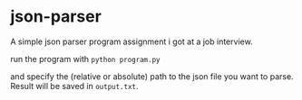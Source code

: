 # json-parser
A simple json parser program assignment i got at a job interview.

run the program with
``python program.py``

and specify the (relative or absolute) path to the json file you want to parse. Result will be saved in ``output.txt``.
